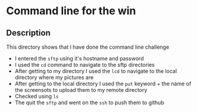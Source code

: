 # Command line for the win

## Description
This directory shows that I have done the command line challenge

* I entered the ```sftp``` using it's hostname and password
* I used the ```cd``` command to navigate to the sftp directories
* After getting to my directory I used the ```lcd``` to navigate to the local directory where my pictures are
* After getting to the local directory I used the ```put``` keyword + the name of the screensots to upload them to my remote directory
* Checked using ```ls```
* The quit the ```sftp``` and went on the ```ssh``` to push them to github

